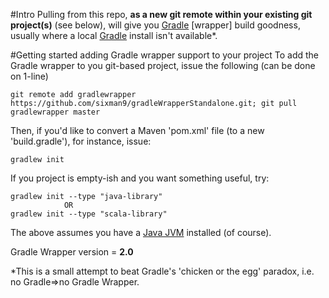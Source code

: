 #Intro
Pulling from this repo, **as a new git remote within your existing git project(s)** (see below), will give you [Gradle][2] [wrapper] build goodness, usually where a local [Gradle][2] install isn't available*.

#Getting started adding Gradle wrapper support to your project
To add the Gradle wrapper to you git-based project, issue the following (can be done on 1-line)

    git remote add gradlewrapper https://github.com/sixman9/gradleWrapperStandalone.git; git pull gradlewrapper master  

Then, if you'd like to convert a Maven 'pom.xml' file (to a new 'build.gradle'), for instance, issue:  

    gradlew init  

If you project is empty-ish and you want something useful, try:  

    gradlew init --type "java-library"
                OR
    gradlew init --type "scala-library"

The above assumes you have a [Java JVM][1] installed (of course).

Gradle Wrapper version = **2.0**

*This is a small attempt to beat Gradle's 'chicken or the egg' paradox, i.e. no Gradle=>no Gradle Wrapper.

[1]: https://www.java.com
[2]: http://www.gradle.org
